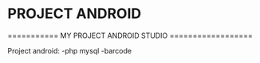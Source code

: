 # PROJECT ANDROID
=========== MY PROJECT ANDROID STUDIO ==================

Project android:
-php mysql
-barcode

